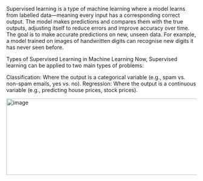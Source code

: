 Supervised learning is a type of machine learning where a model learns from labelled data—meaning every input has a corresponding correct output. The model makes predictions and compares them with the true outputs, adjusting itself to reduce errors and improve accuracy over time. The goal is to make accurate predictions on new, unseen data. For example, a model trained on images of handwritten digits can recognise new digits it has never seen before.

Types of Supervised Learning in Machine Learning
Now, Supervised learning can be applied to two main types of problems:

Classification: Where the output is a categorical variable (e.g., spam vs. non-spam emails, yes vs. no).
Regression: Where the output is a continuous variable (e.g., predicting house prices, stock prices).



<img width="553" height="202" alt="image" src="https://github.com/user-attachments/assets/2513a94f-550c-451a-b083-7c3ddb672053" />
